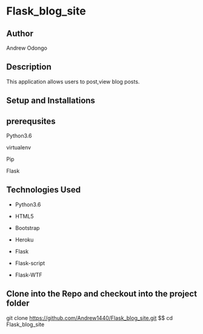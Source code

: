 # Flask_blog_site

## Author
Andrew Odongo

## Description
This application allows users to post,view blog posts.

## Setup and Installations

## prerequsites
Python3.6

virtualenv

Pip

Flask

## Technologies Used
- Python3.6

- HTML5

- Bootstrap 

- Heroku

- Flask

- Flask-script

- Flask-WTF

## Clone into the Repo and checkout into the project folder
git clone https://github.com/Andrew1440/Flask_blog_site.git $$ cd Flask_blog_site

